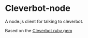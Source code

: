 # Cleverbot-node

A node.js client for talking to cleverbot.

Based on the [Cleverbot ruby gem](https://github.com/benmanns/cleverbot)
